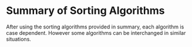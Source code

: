 # Summary of Sorting Algorithms
After using the sorting algorithms provided in summary, each algorithm is case dependent. However some algorithms can be interchanged in similar situations.

